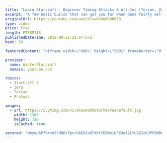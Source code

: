 ```yaml
---
title: "Learn Starcraft - Beginner Timing Attacks & All-Ins (Terran, Zerg & Protoss)"
excerpt: "A few basic builds that can get you far when done fairly well. Also important is how not to overextend and lose everything."
originalUrl: https://youtube.com/watch?v=8xOuROdh6t0
type: video
price: Free
length: PT58M11S
publishedDateTime: 2018-09-21T22:07:57Z
heat: 50

featuredContent: "<iframe width=\"800\" height=\"500\" frameborder=\"0\" src=\"https://www.youtube.com/embed/8xOuROdh6t0\" allow=\"accelerometer; autoplay; encrypted-media; gyroscope; picture-in-picture\" allowfullscreen></iframe>"

provider:
  name: WinterStarcraft
  domain: youtube.com

topics:
  - StarCraft 2
  - Zerg
  - Terran
  - Protoss

images:
  - url: https://i.ytimg.com/vi/8xOuROdh6t0/maxresdefault.jpg
    width: 1280
    height: 720
    isCached: true

secured: "NmyqdAPf9+vo5CdQRxTpxrGAEH2xNTdVtYEOMeiUPZ4eI2LYUSGIoKJPFDNR6+TvYk5iYNN0SdGBLpa4WAVxrjqvkisrkGlavcE2M9aTwZnd5E7FpB4/2Z1TQNHPEUP9tVAuPhmzkTAHUpwdrEl5cpCc8hpCNMoCv85f+gIJTPwMgJyJQRePaL7WF/42qT800kYBY46AKK+FjkgU38BuYDAIA2fn2O7AuhO3aDKf+axw0/TkW2ZnaQY2a0OACd379KPFLMcq58Ox0L8KhjK8nbwZvx+PnbTQwFiCnfTLbz/tN6/Os6GhmTslNthyuPn+D7Jw6qLPMYp3neArmey6V7prliu5f3AJGlEXoRYutxkBERSLx+oClPSGuFolrWGNP5S4xSkZgqxHcIJK5bcytYlIrG+JKk6RhUJ7Lj6Q5gE=;aZ5Q1p9aj9Os7XrOTzEfXw=="
---
```


